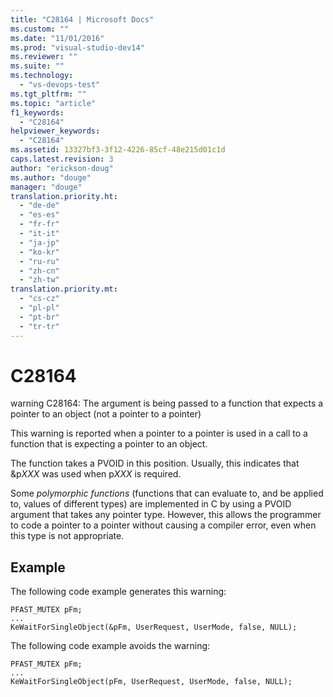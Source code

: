```yaml
---
title: "C28164 | Microsoft Docs"
ms.custom: ""
ms.date: "11/01/2016"
ms.prod: "visual-studio-dev14"
ms.reviewer: ""
ms.suite: ""
ms.technology: 
  - "vs-devops-test"
ms.tgt_pltfrm: ""
ms.topic: "article"
f1_keywords: 
  - "C28164"
helpviewer_keywords: 
  - "C28164"
ms.assetid: 13327bf3-3f12-4226-85cf-48e215d01c1d
caps.latest.revision: 3
author: "erickson-doug"
ms.author: "douge"
manager: "douge"
translation.priority.ht: 
  - "de-de"
  - "es-es"
  - "fr-fr"
  - "it-it"
  - "ja-jp"
  - "ko-kr"
  - "ru-ru"
  - "zh-cn"
  - "zh-tw"
translation.priority.mt: 
  - "cs-cz"
  - "pl-pl"
  - "pt-br"
  - "tr-tr"
---
```

# C28164
warning C28164: The argument is being passed to a function that expects a pointer to an object (not a pointer to a pointer)  
  
 This warning is reported when a pointer to a pointer is used in a call to a function that is expecting a pointer to an object.  
  
 The function takes a PVOID in this position. Usually, this indicates that &p*XXX* was used when p*XXX* is required.  
  
 Some *polymorphic functions* (functions that can evaluate to, and be applied to, values of different types) are implemented in C by using a PVOID argument that takes any pointer type. However, this allows the programmer to code a pointer to a pointer without causing a compiler error, even when this type is not appropriate.  
  
## Example  
 The following code example generates this warning:  
  
```  
PFAST_MUTEX pFm;  
...  
KeWaitForSingleObject(&pFm, UserRequest, UserMode, false, NULL);  
```  
  
 The following code example avoids the warning:  
  
```  
PFAST_MUTEX pFm;  
...  
KeWaitForSingleObject(pFm, UserRequest, UserMode, false, NULL);  
```